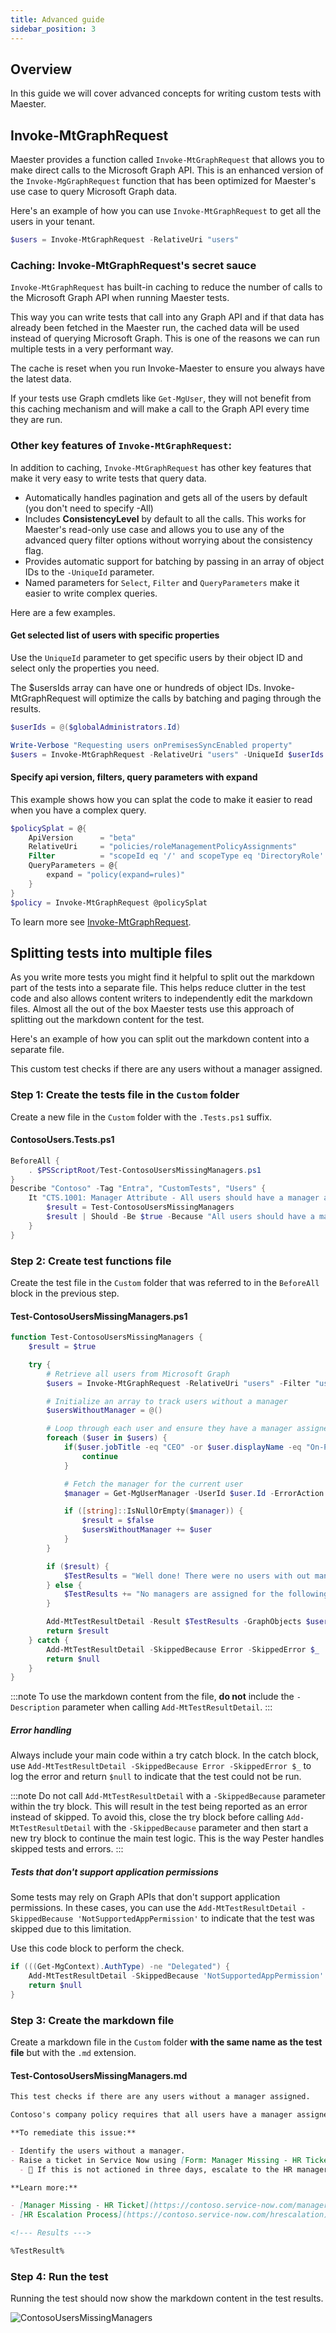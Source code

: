 ```yaml
---
title: Advanced guide
sidebar_position: 3
---
```


## Overview

In this guide we will cover advanced concepts for writing custom tests with Maester.

## Invoke-MtGraphRequest

Maester provides a function called `Invoke-MtGraphRequest` that allows you to make direct calls to the Microsoft Graph API. This is an enhanced version of the `Invoke-MgGraphRequest` function that has been optimized for Maester's use case to query Microsoft Graph data.

Here's an example of how you can use `Invoke-MtGraphRequest` to get all the users in your tenant.

```powershell
$users = Invoke-MtGraphRequest -RelativeUri "users"
```

### Caching: Invoke-MtGraphRequest's secret sauce

`Invoke-MtGraphRequest` has built-in caching to reduce the number of calls to the Microsoft Graph API when running Maester tests.

This way you can write tests that call into any Graph API and if that data has already been fetched in the Maester run, the cached data will be used instead of querying Microsoft Graph. This is one of the reasons we can run multiple tests in a very performant way.

The cache is reset when you run Invoke-Maester to ensure you always have the latest data.

If your tests use Graph cmdlets like `Get-MgUser`, they will not benefit from this caching mechanism and will make a call to the Graph API every time they are run.

### Other key features of `Invoke-MtGraphRequest`:

In addition to caching, `Invoke-MtGraphRequest` has other key features that make it very easy to write tests that query data.

- Automatically handles pagination and gets all of the users by default (you don't need to specify -All)
- Includes **ConsistencyLevel** by default to all the calls. This works for Maester's read-only use case and allows you to use any of the advanced query filter options without worrying about the consistency flag.
- Provides automatic support for batching by passing in an array of object IDs to the `-UniqueId` parameter.
- Named parameters for `Select`, `Filter` and `QueryParameters` make it easier to write complex queries.

Here are a few examples.

#### Get selected list of users with specific properties

Use the `UniqueId` parameter to get specific users by their object ID and select only the properties you need.

The $usersIds array can have one or hundreds of object IDs. Invoke-MtGraphRequest will optimize the calls by batching and paging through the results.

```powershell
$userIds = @($globalAdministrators.Id)

Write-Verbose "Requesting users onPremisesSyncEnabled property"
$users = Invoke-MtGraphRequest -RelativeUri "users" -UniqueId $userIds -Select id, displayName, onPremisesSyncEnabled

```

#### Specify api version, filters, query parameters with expand

This example shows how you can splat the code to make it easier to read when you have a complex query.

```powershell
$policySplat = @{
    ApiVersion      = "beta"
    RelativeUri     = "policies/roleManagementPolicyAssignments"
    Filter          = "scopeId eq '/' and scopeType eq 'DirectoryRole' and roleDefinitionId eq '$($globalAdministratorsRole.id)'"
    QueryParameters = @{
        expand = "policy(expand=rules)"
    }
}
$policy = Invoke-MtGraphRequest @policySplat
```

To learn more see [Invoke-MtGraphRequest](https://github.com/maester365/maester/blob/main/powershell/public/Invoke-MtGraphRequest.ps1).

## Splitting tests into multiple files

As you write more tests you might find it helpful to split out the markdown part of the tests into a separate file. This helps reduce clutter in the test code and also allows content writers to independently edit the markdown files. Almost all the out of the box Maester tests use this approach of splitting out the markdown content for the test.

Here's an example of how you can split out the markdown content into a separate file.

This custom test checks if there are any users without a manager assigned.

### Step 1: Create the tests file in the `Custom` folder

Create a new file in the `Custom` folder with the `.Tests.ps1` suffix.

#### ContosoUsers.Tests.ps1

```powershell
BeforeAll {
    . $PSScriptRoot/Test-ContosoUsersMissingManagers.ps1
}
Describe "Contoso" -Tag "Entra", "CustomTests", "Users" {
    It "CTS.1001: Manager Attribute - All users should have a manager attribute set" {
        $result = Test-ContosoUsersMissingManagers
        $result | Should -Be $true -Because "All users should have a manager assigned."
    }
}
```

### Step 2: Create test functions file

Create the test file in the `Custom` folder that was referred to in the `BeforeAll` block in the previous step.

#### Test-ContosoUsersMissingManagers.ps1

```powershell
function Test-ContosoUsersMissingManagers {
    $result = $true

    try {
        # Retrieve all users from Microsoft Graph
        $users = Invoke-MtGraphRequest -RelativeUri "users" -Filter "userType eq 'Member'"

        # Initialize an array to track users without a manager
        $usersWithoutManager = @()

        # Loop through each user and ensure they have a manager assigned
        foreach ($user in $users) {
            if($user.jobTitle -eq "CEO" -or $user.displayName -eq "On-Premises Directory Synchronization Service Account" ) {
                continue
            }

            # Fetch the manager for the current user
            $manager = Get-MgUserManager -UserId $user.Id -ErrorAction SilentlyContinue

            if ([string]::IsNullOrEmpty($manager)) {
                $result = $false
                $usersWithoutManager += $user
            }
        }

        if ($result) {
            $TestResults = "Well done! There were no users with out managers assigned."
        } else {
            $TestResults += "No managers are assigned for the following users.`n%TestResult%"
        }

        Add-MtTestResultDetail -Result $TestResults -GraphObjects $usersWithoutManager -GraphObjectType Users
        return $result
    } catch {
        Add-MtTestResultDetail -SkippedBecause Error -SkippedError $_
        return $null
    }
}
```

:::note
To use the markdown content from the file, **do not** include the `-Description` parameter when calling `Add-MtTestResultDetail`.
:::

##### Error handling

Always include your main code within a try catch block. In the catch block, use `Add-MtTestResultDetail -SkippedBecause Error -SkippedError $_` to log the error and return `$null` to indicate that the test could not be run.

:::note
Do not call `Add-MtTestResultDetail` with a `-SkippedBecause` parameter within the try block. This will result in the test being reported as an error instead of skipped. To avoid this, close the try block before calling `Add-MtTestResultDetail` with the `-SkippedBecause` parameter and then start a new try block to continue the main test logic. This is the way Pester handles skipped tests and errors.
:::

##### Tests that don't support application permissions

Some tests may rely on Graph APIs that don't support application permissions. In these cases, you can use the `Add-MtTestResultDetail -SkippedBecause 'NotSupportedAppPermission'` to indicate that the test was skipped due to this limitation.

Use this code block to perform the check.

```powershell
if (((Get-MgContext).AuthType) -ne "Delegated") {
    Add-MtTestResultDetail -SkippedBecause 'NotSupportedAppPermission'
    return $null
}
```

### Step 3: Create the markdown file

Create a markdown file in the `Custom` folder **with the same name as the test file** but with the `.md` extension.

#### Test-ContosoUsersMissingManagers.md

```md
This test checks if there are any users without a manager assigned.

Contoso's company policy requires that all users have a manager assigned to them. This is important for accountability and delegation of responsibilities.

**To remediate this issue:**

- Identify the users without a manager.
- Raise a ticket in Service Now using [Form: Manager Missing - HR Ticket](https://contoso.service-now.com/managermissing) to request the manager assignment for the users identified in this test.
  - 🔺 If this is not actioned in three days, escalate to the HR manager.

**Learn more:**

- [Manager Missing - HR Ticket](https://contoso.service-now.com/managermissing)
- [HR Escalation Process](https://contoso.service-now.com/hrescalation)

<!--- Results --->

%TestResult%

```

### Step 4: Run the test

Running the test should now show the markdown content in the test results.

![ContosoUsersMissingManagers](img/advanced-concepts-split-markdown.png)
